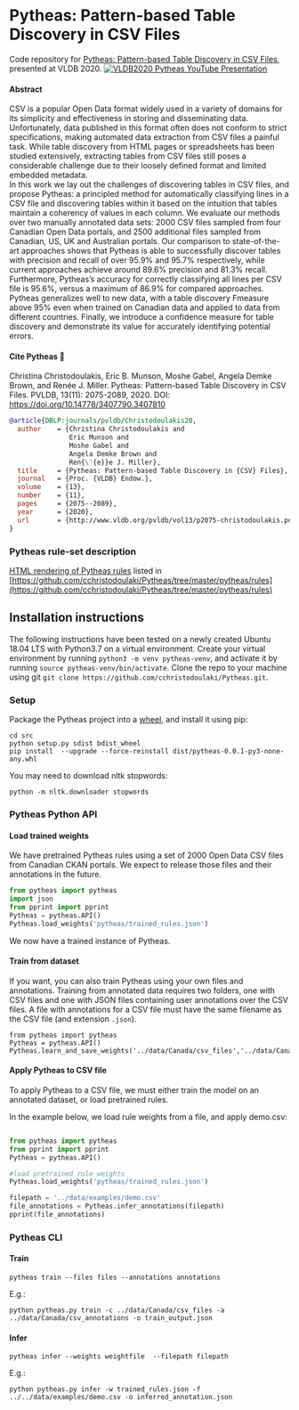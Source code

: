 # Pytheas: Pattern-based Table Discovery in CSV Files
Code repository for [Pytheas: Pattern-based Table Discovery in CSV Files](http://www.vldb.org/pvldb/vol13/p2075-christodoulakis.pdf), presented at VLDB 2020.
[![VLDB2020 Pytheas YouTube Presentation](http://img.youtube.com/vi/PHc-tGeZeD0/0.jpg)](http://www.youtube.com/watch?v=PHc-tGeZeD0 "VLDB2020 Pytheas YouTube Presentation")


#### Abstract

CSV is a popular Open Data format widely used in a variety of domains for its simplicity and effectiveness in storing and disseminating data. Unfortunately, data published in this format often does not conform to strict specifications, making automated data extraction from CSV files a painful task. While table discovery from HTML pages or spreadsheets has been studied extensively, extracting tables from CSV files still poses a considerable challenge due to their loosely defined format and limited embedded metadata.  
In this work we lay out the challenges of discovering tables in CSV files, and propose Pytheas: a principled method for automatically classifying lines in a CSV file and discovering tables within it based on the intuition that tables maintain a coherency of values in each column. We evaluate our methods over two manually annotated data sets: 2000 CSV files sampled from four Canadian Open Data portals, and 2500 additional files sampled from Canadian, US, UK and Australian portals. Our comparison to state-of-the-art approaches shows that Pytheas is able to successfully discover tables with precision and recall of over 95.9% and 95.7% respectively, while current approaches achieve around 89.6% precision and 81.3% recall. Furthermore, Pytheas’s accuracy for correctly classifying all lines per CSV file is 95.6%, versus a maximum of 86.9% for compared approaches. Pytheas generalizes well to new data, with a table discovery Fmeasure above 95% even when trained on Canadian data and applied to data from different countries. Finally, we introduce a confidence measure for table discovery and demonstrate its value for accurately identifying potential errors. 

#### Cite Pytheas :newspaper:

Christina Christodoulakis, Eric B. Munson, Moshe Gabel, Angela Demke Brown, and Renée J. Miller. Pytheas: Pattern-based Table Discovery in CSV Files. PVLDB, 13(11): 2075-2089, 2020. DOI: https://doi.org/10.14778/3407790.3407810

```bib
@article{DBLP:journals/pvldb/Christodoulakis20,
  author    = {Christina Christodoulakis and
               Eric Munson and
               Moshe Gabel and
               Angela Demke Brown and
               Ren{\'{e}}e J. Miller},
  title     = {Pytheas: Pattern-based Table Discovery in {CSV} Files},
  journal   = {Proc. {VLDB} Endow.},
  volume    = {13},
  number    = {11},
  pages     = {2075--2089},
  year      = {2020},
  url       = {http://www.vldb.org/pvldb/vol13/p2075-christodoulakis.pdf}
}
```

### Pytheas rule-set description
[HTML rendering of Pytheas rules](https://cchristodoulaki.github.io/Pytheas/) listed in [https://github.com/cchristodoulaki/Pytheas/tree/master/pytheas/rules](https://github.com/cchristodoulaki/Pytheas/tree/master/pytheas/rules)

## Installation instructions

The following instructions have been tested on a newly created Ubuntu 18.04 LTS with Python3.7 on a virtual environment.
Create your virtual environment by running `python3 -m venv pytheas-venv`, and activate it by running `source pytheas-venv/bin/activate`.
Clone the repo to your machine using git `git clone https://github.com/cchristodoulaki/Pytheas.git`.

### Setup

Package the Pytheas project into a [wheel](https://realpython.com/python-wheels/), and install it using pip:
```
cd src
python setup.py sdist bdist_wheel
pip install  --upgrade --force-reinstall dist/pytheas-0.0.1-py3-none-any.whl
```

You may need to download nltk stopwords:
```
python -m nltk.downloader stopwords
```

### Pytheas Python API

#### Load trained weights
We have pretrained Pytheas rules using a set of 2000 Open Data CSV files from Canadian CKAN portals. We expect to release those files and their annotations  in the future. 

```python
from pytheas import pytheas
import json
from pprint import pprint
Pytheas = pytheas.API()
Pytheas.load_weights('pytheas/trained_rules.json')
```
We now have a trained instance of Pytheas. 

#### Train from dataset

If you want, you can also train Pytheas using your own files and annotations. 
Training from annotated data requires two folders, one with CSV files and one with JSON files containing user annotations over the CSV files. A file with annotations for a CSV file must have the same filename as the CSV file (and extension `.json`).

```
from pytheas import pytheas
Pytheas = pytheas.API()
Pytheas.learn_and_save_weights('../data/Canada/csv_files','../data/Canada/csv_annotations')
```

#### Apply Pytheas to CSV file
To apply Pytheas to a CSV file, we must either train the model on an annotated dataset, or load pretrained rules.

In the example below, we load rule weights from a file, and apply demo.csv:

```python

from pytheas import pytheas
from pprint import pprint
Pytheas = pytheas.API()

#load pretrained rule weights
Pytheas.load_weights('pytheas/trained_rules.json')

filepath = '../data/examples/demo.csv'     
file_annotations = Pytheas.infer_annotations(filepath)
pprint(file_annotations) 

```

### Pytheas CLI

#### Train
```
pytheas train --files files --annotations annotations
```

E.g.:

```
python pytheas.py train -c ../data/Canada/csv_files -a ../data/Canada/csv_annotations -o train_output.json
```

#### Infer
```
pytheas infer --weights weightfile  --filepath filepath
```

E.g.:
```
python pytheas.py infer -w trained_rules.json -f ../../data/examples/demo.csv -o inferred_annotation.json
```
